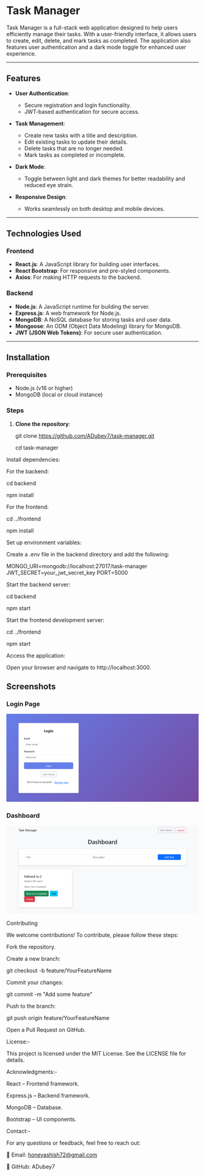 # Task Manager

Task Manager is a full-stack web application designed to help users efficiently manage their tasks. With a user-friendly interface, it allows users to create, edit, delete, and mark tasks as completed. The application also features user authentication and a dark mode toggle for enhanced user experience.

---

## Features

- **User Authentication**:
  - Secure registration and login functionality.
  - JWT-based authentication for secure access.

- **Task Management**:
  - Create new tasks with a title and description.
  - Edit existing tasks to update their details.
  - Delete tasks that are no longer needed.
  - Mark tasks as completed or incomplete.

- **Dark Mode**:
  - Toggle between light and dark themes for better readability and reduced eye strain.

- **Responsive Design**:
  - Works seamlessly on both desktop and mobile devices.

---

## Technologies Used

### Frontend
- **React.js**: A JavaScript library for building user interfaces.
- **React Bootstrap**: For responsive and pre-styled components.
- **Axios**: For making HTTP requests to the backend.

### Backend
- **Node.js**: A JavaScript runtime for building the server.
- **Express.js**: A web framework for Node.js.
- **MongoDB**: A NoSQL database for storing tasks and user data.
- **Mongoose**: An ODM (Object Data Modeling) library for MongoDB.
- **JWT (JSON Web Tokens)**: For secure user authentication.

---

## Installation

### Prerequisites
- Node.js (v16 or higher)
- MongoDB (local or cloud instance)

### Steps
1. **Clone the repository**:
   
   git clone https://github.com/ADubey7/task-manager.git

   cd task-manager

Install dependencies:

For the backend:

cd backend

npm install

For the frontend:

cd ../frontend

npm install

Set up environment variables:

Create a .env file in the backend directory and add the following:

MONGO_URI=mongodb://localhost:27017/task-manager
JWT_SECRET=your_jwt_secret_key
PORT=5000

Start the backend server:

cd backend

npm start

Start the frontend development server:

cd ../frontend

npm start

Access the application:

Open your browser and navigate to http://localhost:3000.


## Screenshots

### Login Page

![Login Page](screenshots/loginpage.png)

### Dashboard

![Dashboard](screenshots/dashboard.png)


Contributing

We welcome contributions! To contribute, please follow these steps:

Fork the repository.

Create a new branch:

git checkout -b feature/YourFeatureName

Commit your changes:

git commit -m "Add some feature"

Push to the branch:

git push origin feature/YourFeatureName

Open a Pull Request on GitHub.

License:-

This project is licensed under the MIT License. See the LICENSE file for details.

Acknowledgments:-

React – Frontend framework.

Express.js – Backend framework.

MongoDB – Database.

Bootstrap – UI components.

Contact:-

For any questions or feedback, feel free to reach out:

📧 Email: honeyashish72@gmail.com

🐙 GitHub: ADubey7

